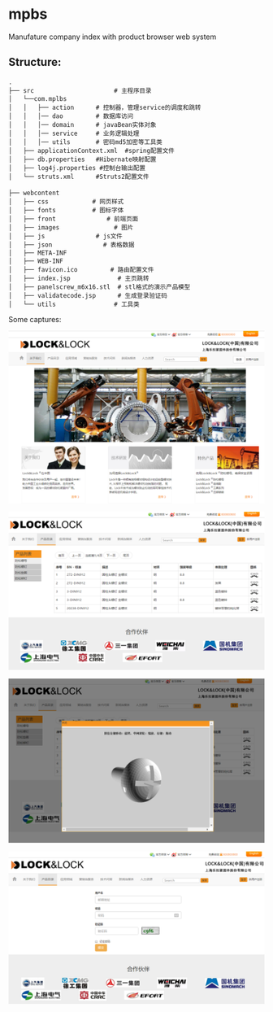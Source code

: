 # mpbs
Manufature company index with product browser web system
## Structure:
```
.
├── src                      # 主程序目录
│   └──com.mplbs
│   │   ├── action      # 控制器，管理service的调度和跳转
│   │   │── dao         # 数据库访问
│   │   │── domain      # javaBean实体对象
│   │   │── service     # 业务逻辑处理
│   │   │── utils       # 密码md5加密等工具类
│   ├── applicationContext.xml  #spring配置文件
│   ├── db.properties   #Hibernate映射配置
│   ├── log4j.properties #控制台输出配置
│   └── struts.xml      #Struts2配置文件

├── webcontent
│   ├── css            # 网页样式
│   ├── fonts          # 图标字体
│   ├── front              # 前端页面
│   ├── images               # 图片
│   ├── js              # js文件
│   ├── json              # 表格数据
│   ├── META-INF              
│   ├── WEB-INF              
│   ├── favicon.ico         # 路由配置文件
│   ├── index.jsp             # 主页跳转
│   ├── panelscrew_m6x16.stl  # stl格式的演示产品模型
│   ├── validatecode.jsp      # 生成登录验证码
│   └── utils                # 工具类
```

Some captures:

![image](https://github.com/toyujun/mpbs/blob/back1/WebContent/images/example1.png)


![image](https://github.com/toyujun/mpbs/blob/back1/WebContent/images/example2.png)


![image](https://github.com/toyujun/mpbs/blob/back1/WebContent/images/example3.png)


![image](https://github.com/toyujun/mpbs/blob/back1/WebContent/images/example4.png)

